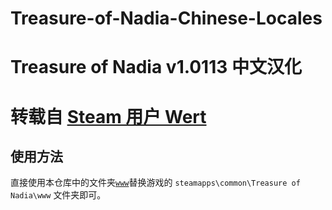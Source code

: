 # Treasure-of-Nadia-Chinese-Locales
# Treasure of Nadia v1.0113 中文汉化
# 转载自 [Steam 用户 Wert](https://steamcommunity.com/app/1737100/discussions/0/3196990234728608787/)

## 使用方法
直接使用本仓库中的文件夹[`www`](https://github.com/NormanMises/Treasure-of-Nadia-Chinese-Locales/tree/main/www)替换游戏的 `steamapps\common\Treasure of Nadia\www` 文件夹即可。